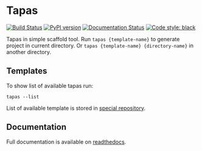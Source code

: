 # Tapas

[![Build Status](https://travis-ci.com/tapas-scaffold-tool/tapas.svg?branch=master)](https://travis-ci.com/tapas-scaffold-tool/tapas)
[![PyPI version](https://badge.fury.io/py/tapas.svg)](https://badge.fury.io/py/tapas)
[![Documentation Status](https://readthedocs.org/projects/tapas-scaffold-tool/badge/?version=latest)](https://tapas-scaffold-tool.readthedocs.io/en/latest/?badge=latest)
[![Code style: black](https://img.shields.io/badge/code%20style-black-000000.svg)](https://github.com/psf/black)

Tapas in simple scaffold tool.
Run `tapas {template-name}` to generate project in current directory.
Or `tapas {template-name} {directory-name}` in another directory.

## Templates

To show list of available tapas run:

```shell script
tapas --list
```

List of available template is stored in [special repository](https://github.com/tapas-scaffold-tool/tapas-index).

## Documentation

Full documentation is available on [readthedocs](https://tapas-scaffold-tool.readthedocs.io).
